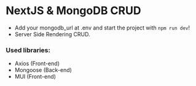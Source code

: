 # NextJS & MongoDB CRUD
- Add your mongodb_url at .env and start the project with `npm run dev`!
- Server Side Rendering CRUD.

### Used libraries:
- Axios (Front-end)
- Mongoose (Back-end)
- MUI (Front-end)
